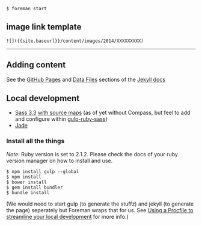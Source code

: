     $ foreman start

## image link template

    ![]({{site.baseurl}}/content/images/2014/XXXXXXXXX)

----

## Adding content

See the [GitHub Pages](http://jekyllrb.com/docs/github-pages/) and [Data Files](http://jekyllrb.com/docs/datafiles/) sections of the [Jekyll docs](http://jekyllrb.com/docs/home/)

## Local development

- [Sass 3.3](http://sass-lang.com/) [with source maps](https://developer.chrome.com/devtools/docs/css-preprocessors) (as of yet without Compass, but feel to add and configure within [gulp-ruby-sass](https://github.com/sindresorhus/gulp-ruby-sass))
- [Jade](http://jade-lang.com/)

### Install all the things

*Note:* Ruby version is set to 2.1.2. Please check the docs of your ruby version manager on how to install and use.

    $ npm install gulp --global
    $ npm install
    $ bower install
    $ gem install bundler
    $ bundle install


(We would need to start gulp (to generate the stuffz) and jekyll (to generate the page) seperately but Foreman wraps that for us. See [Using a Procfile to streamline your local development](http://mattstauffer.co/blog/using-a-procfile-to-streamline-your-local-development) for more info.)

